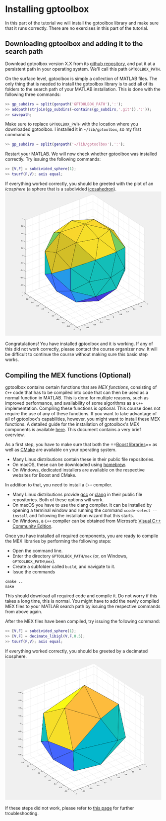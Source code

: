 # Installing gptoolbox

In this part of the tutorial we will install the gptoolbox library and make
sure that it runs correctly.
There are no exercises in this part of the tutorial.


## Downloading gptoolbox and adding it to the search path

Download gptoolbox version X.X from its
[github repository](https://github.com/alecjacobson/gptoolbox), and put it
at a persistent path in your operating system.
We'll call this path `GPTOOLBOX_PATH`.

On the surface level, gptoolbox is simply a collection of MATLAB files.
The only thing that is needed to install the gptoolbox library is to add all
of its folders to the search path of your MATLAB installation.
This is done with the following three commands:
```MATLAB
>> gp_subdirs = split(genpath('GPTOOLBOX_PATH'),':');
>> addpath(strjoin(gp_subdirs(~contains(gp_subdirs,'.git')),':'));
>> savepath;
```
Make sure to replace `GPTOOLBOX_PATH` with the location where you downloaded
gptoolbox.
I installed it in `~/lib/gptoolbox`, so my first command is
```MATLAB
>> gp_subdirs = split(genpath('~/lib/gptoolbox'),':');
```

Restart your MATLAB.
We will now check whether gptoolbox was installed correctly.
Try issuing the following commands:
```MATLAB
>> [V,F] = subdivided_sphere(1);
>> tsurf(F,V); axis equal;
```

If everything worked correctly, you should be greeted with the plot of an
_icosphere_ (a sphere that is a subdivided
[icosahedron](https://en.wikipedia.org/wiki/Icosahedron)).
![An icosphere, suggesting successful installation of gptoolbox](assets/icosphere.png)

Congratulations!
You have installed gptoolbox and it is working.
If any of this did not work correctly, please contact the course organizer now.
It will be difficult to continue the course without making sure this basic step
works.


## Compiling the MEX functions (Optional)

gptoolbox contains certain functions that are _MEX functions_, consisting of
`C++` code that has to be compiled into code that can then be used as a normal
function in MATLAB.
This is done for multiple reasons, such as improved performance, and
availability of some algorithms as a `C++` implementation.
Compiling these functions is optional.
This course does not require the use of any of these functions.
If you want to take advantage of all of gptoolbox's capabilities, however, you
might want to install these MEX functions.
A detailed guide for the installation of gptoolbox's MEX components is
available [here](https://github.com/alecjacobson/gptoolbox/tree/master/mex).
This document contains a very brief overview.

As a first step, you have to make sure that both the
==[Boost libraries](https://www.boost.org)== as well as [CMake](https://cmake.org)
are available on your operating system.

* Many Linux distributions contain these in their public file repositories.
* On macOS, these can be downloaded using [homebrew](https://brew.sh).
* On Windows, dedicated installers are available on the respective websites
for Boost and CMake.

In addition to that, you need to install a `C++` compiler.
* Many Linux distributions provide [gcc](https://gcc.gnu.org) or
[clang](https://clang.llvm.org) in their public file repositories.
Both of these options will work.
* On macOS you have to use the clang compiler.
It can be installed by opening a terminal window and running the command
`xcode-select --install` and following the installation wizard that this starts.
* On Windows, a `C++` compiler can be obtained from Microsoft:
[Visual C++ Community Edition](https://visualstudio.microsoft.com/vs/features/cplusplus/).

Once you have installed all required components, you are ready to compile the
MEX libraries by performing the following steps:
* Open the command line.
* Enter the directory `GPTOOLBOX_PATH/mex` (or, on Windows,
`GPTOOLBOX_PATH\mex`).
* Create a subfolder called `build`, and navigate to it.
* Issue the commands
```
cmake ..
make
```
This should download all required code and compile it.
Do not worry if this takes a long time, this is normal.
You might have to add the newly compiled MEX files to your MATLAB search path
by issuing the respective commands from above again.

After the MEX files have been compiled, try issuing the following command:
```MATLAB
>> [V,F] = subdivided_sphere(1);
>> [V,F] = decimate_libigl(V,F,0.5);
>> tsurf(F,V); axis equal;
```
If everything worked correctly, you should be greeted by a decimated
icosphere.
![A decimated icosphere, suggesting successful compilation of MEX files](assets/decimated_icosphere.png)

If these steps did not work, please refer to
[this page](https://github.com/alecjacobson/gptoolbox/tree/master/mex)
for further troubleshooting.

